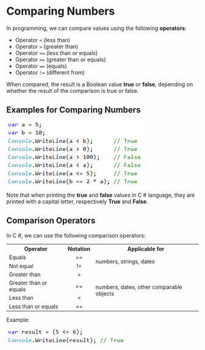 # Comparing Numbers

In programming, we can compare values using the following **operators**:

* Operator `<` \(less than\)
* Operator `>` \(greater than\)
* Operator `<=` \(less than or equals\)
* Operator `>=` \(greater than or equals\)
* Operator `==` \(equals\)
* Operator `!=` \(different from\)

When compared, the result is a Boolean value **true** or **false**, depending on whether the result of the comparison is true or false.

## Examples for Comparing Numbers

![](/assets/chapter-3-images/00.Comparing-numbers-01.png)

Note that when printing the **true** and **false** values in C \# language, they are printed with a capital letter, respectively **True** and **False**.

## Comparison Operators

In C #, we can use the following comparison operators:

<table>
<tr>
<th>Operator</th> <th>Notation</th> <th>Applicable for</th>
</tr>
<tr>
<td>Equals</td><td align="center"> == </td><td rowspan="2"> numbers, strings, dates</td>
</tr>
<tr>
<td>Not equal</td><td align="center"> != </td>
</tr>
<tr>
<td>Greater than</td><td align="center"> > </td><td rowspan="4">numbers, dates, other comparable objects</td>
</tr>
<tr>
<td>Greater than or equals</td><td align="center"> >= </td>
</tr>
<tr>
<td>Less than</td><td align="center"> &lt; </td>
</tr>
<tr>
<td>Less than or equals</td><td align="center"> &lt;= </td>
</tr>
</table>

Example:

![](/assets/chapter-3-images/00.Comparing-numbers-02.png)
